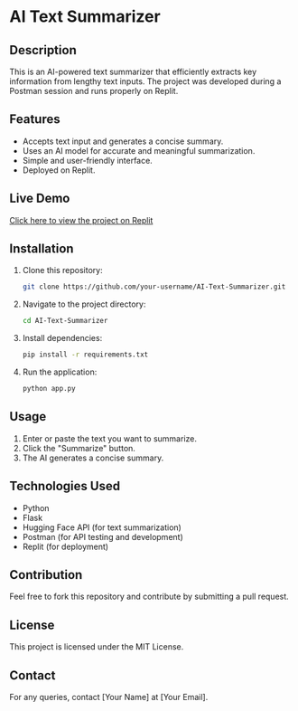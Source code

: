 # AI Text Summarizer

## Description
This is an AI-powered text summarizer that efficiently extracts key information from lengthy text inputs. The project was developed during a Postman session and runs properly on Replit.

## Features
- Accepts text input and generates a concise summary.
- Uses an AI model for accurate and meaningful summarization.
- Simple and user-friendly interface.
- Deployed on Replit.

## Live Demo
[Click here to view the project on Replit](https://replit.com/@Bijo82/AI-Text-Summarizer-App?v=1)

## Installation
1. Clone this repository:
   ```bash
   git clone https://github.com/your-username/AI-Text-Summarizer.git
   ```
2. Navigate to the project directory:
   ```bash
   cd AI-Text-Summarizer
   ```
3. Install dependencies:
   ```bash
   pip install -r requirements.txt
   ```
4. Run the application:
   ```bash
   python app.py
   ```

## Usage
1. Enter or paste the text you want to summarize.
2. Click the "Summarize" button.
3. The AI generates a concise summary.

## Technologies Used
- Python
- Flask
- Hugging Face API (for text summarization)
- Postman (for API testing and development)
- Replit (for deployment)

## Contribution
Feel free to fork this repository and contribute by submitting a pull request.

## License
This project is licensed under the MIT License.

## Contact
For any queries, contact [Your Name] at [Your Email].

